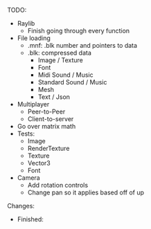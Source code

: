 TODO:
- Raylib
	- Finish going through every function
- File loading
	- .mnf: .blk number and pointers to data
	- .blk: compressed data
		- Image / Texture
		- Font
		- Midi Sound / Music
		- Standard Sound / Music
		- Mesh
		- Text / Json
- Multiplayer
	- Peer-to-Peer
	- Client-to-server
- Go over matrix math
- Tests:
	- Image
	- RenderTexture
	- Texture
	- Vector3
	- Font
- Camera
	- Add rotation controls
	- Change pan so it applies based off of up

Changes:
- Finished: